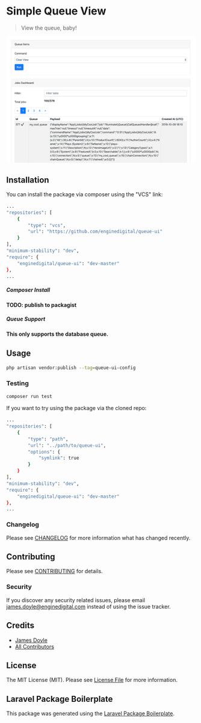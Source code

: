 # Simple Queue View

> View the queue, baby!

![example photo](demo.png)

## Installation

You can install the package via composer using the "VCS" link:

```bash
...
"repositories": [
    {
        "type": "vcs",
        "url": "https://github.com/enginedigital/queue-ui"
    }
],
"minimum-stability": "dev",
"require": {
    "enginedigital/queue-ui": "dev-master"
},
...
```

##### Composer Install

**TODO: publish to packagist**

##### Queue Support

**This only supports the database queue.**

## Usage

```bash
php artisan vendor:publish --tag=queue-ui-config
```

### Testing

``` bash
composer run test
```

If you want to try using the package via the cloned repo:

```bash
...
"repositories": [
    {
        "type": "path",
        "url": "../path/to/queue-ui",
        "options": {
            "symlink": true
        }
    }
],
"minimum-stability": "dev",
"require": {
    "enginedigital/queue-ui": "dev-master"
},
...
```

### Changelog

Please see [CHANGELOG](CHANGELOG.md) for more information what has changed recently.

## Contributing

Please see [CONTRIBUTING](CONTRIBUTING.md) for details.

### Security

If you discover any security related issues, please email james.doyle@enginedigital.com instead of using the issue tracker.

## Credits

- [James Doyle](https://github.com/enginedigital)
- [All Contributors](../../contributors)

## License

The MIT License (MIT). Please see [License File](LICENSE.md) for more information.

## Laravel Package Boilerplate

This package was generated using the [Laravel Package Boilerplate](https://laravelpackageboilerplate.com).
